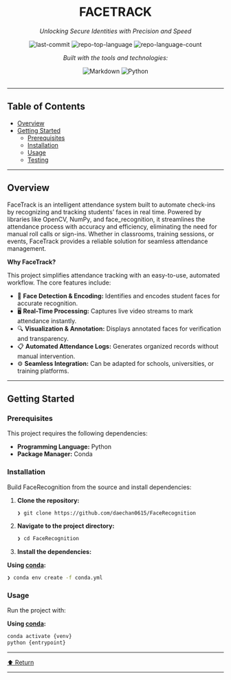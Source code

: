 <div id="top">

<!-- HEADER STYLE: CLASSIC -->
<div align="center">


# FACETRACK

<em>Unlocking Secure Identities with Precision and Speed</em>

<!-- BADGES -->
<img src="https://img.shields.io/github/last-commit/daechan0615/FaceRecognition?style=flat&logo=git&logoColor=white&color=0080ff" alt="last-commit">
<img src="https://img.shields.io/github/languages/top/daechan0615/FaceRecognition?style=flat&color=0080ff" alt="repo-top-language">
<img src="https://img.shields.io/github/languages/count/daechan0615/FaceRecognition?style=flat&color=0080ff" alt="repo-language-count">

<em>Built with the tools and technologies:</em>

<img src="https://img.shields.io/badge/Markdown-000000.svg?style=flat&logo=Markdown&logoColor=white" alt="Markdown">
<img src="https://img.shields.io/badge/Python-3776AB.svg?style=flat&logo=Python&logoColor=white" alt="Python">

</div>
<br>

---

## Table of Contents

- [Overview](#overview)
- [Getting Started](#getting-started)
    - [Prerequisites](#prerequisites)
    - [Installation](#installation)
    - [Usage](#usage)
    - [Testing](#testing)

---

## Overview

FaceTrack is an intelligent attendance system built to automate check-ins by recognizing and tracking students’ faces in real time. Powered by libraries like OpenCV, NumPy, and face_recognition, it streamlines the attendance process with accuracy and efficiency, eliminating the need for manual roll calls or sign-ins. Whether in classrooms, training sessions, or events, FaceTrack provides a reliable solution for seamless attendance management.

**Why FaceTrack?**

This project simplifies attendance tracking with an easy-to-use, automated workflow. The core features include:

- 🧠 **Face Detection & Encoding:** Identifies and encodes student faces for accurate recognition.
- 🖥️ **Real-Time Processing:** Captures live video streams to mark attendance instantly.
- 🔍 **Visualization & Annotation:** Displays annotated faces for verification and transparency.
- 📋 **Automated Attendance Logs:** Generates organized records without manual intervention.
- ⚙️ **Seamless Integration:** Can be adapted for schools, universities, or training platforms.

---

## Getting Started

### Prerequisites

This project requires the following dependencies:

- **Programming Language:** Python
- **Package Manager:** Conda

### Installation

Build FaceRecognition from the source and install dependencies:

1. **Clone the repository:**

    ```sh
    ❯ git clone https://github.com/daechan0615/FaceRecognition
    ```

2. **Navigate to the project directory:**

    ```sh
    ❯ cd FaceRecognition
    ```

3. **Install the dependencies:**

**Using [conda](https://docs.conda.io/):**

```sh
❯ conda env create -f conda.yml
```

### Usage

Run the project with:

**Using [conda](https://docs.conda.io/):**

```sh
conda activate {venv}
python {entrypoint}
```

---

<div align="left"><a href="#top">⬆ Return</a></div>

---
